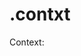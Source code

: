 .contxt
=======
<!doctype html>  
<html lang="en">  
<head>  
  <meta charset="utf-8">  
  <title>context demo</title>  
  <script src="//code.jquery.com/jquery-1.10.2.js"></script>  
</head>  
<body>  
   
Context: <ul></ul>  
   
<script>  
$( "ul" )  
  .append( "<li>" + $( "ul" ).context + "</li>" )  
  .append( "<li>" + $( "ul", document.body ).context.nodeName + "</li>" );  
</script>  
   
</body>  
</html>  
